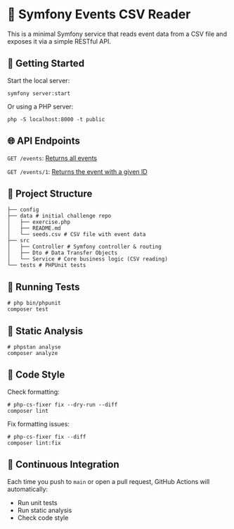 # 📅 Symfony Events CSV Reader

This is a minimal Symfony service that reads event data from a CSV file and exposes it via a simple RESTful API.

## 🚀 Getting Started

Start the local server:

```shell
symfony server:start
```

Or using a PHP server:

```shell
php -S localhost:8000 -t public
```

## 🌐 API Endpoints

`GET /events`: [Returns all events](http://localhost:8000/events)

`GET /events/1`: [Returns the event with a given ID](http://localhost:8000/events/1)

## 📁 Project Structure

```shell
├── config
├── data # initial challenge repo
│   ├── exercise.php
│   ├── README.md
│   └── seeds.csv # CSV file with event data
├── src
│   ├── Controller # Symfony controller & routing
│   ├── Dto # Data Transfer Objects
│   └── Service # Core business logic (CSV reading)
└── tests # PHPUnit tests
```

## 🧪 Running Tests

```shell
# php bin/phpunit
composer test
```

## 🧠 Static Analysis

```shell
# phpstan analyse
composer analyze
```

## 🎨 Code Style

Check formatting:

```shell
# php-cs-fixer fix --dry-run --diff
composer lint
```

Fix formatting issues:

```shell
# php-cs-fixer fix --diff
composer lint:fix
```

## 🤖 Continuous Integration

Each time you push to `main` or open a pull request, GitHub Actions will automatically:

-   Run unit tests
-   Run static analysis
-   Check code style
